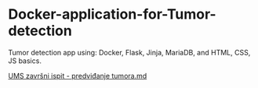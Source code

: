 # Docker-application-for-Tumor-detection
Tumor detection app using: Docker, Flask, Jinja, MariaDB, and HTML, CSS, JS basics.


[UMS završni ispit - predviđanje tumora.md](https://github.com/vedran-o/Docker-application-for-Tumor-detection/files/10875374/UMS.zavrsni.ispit.-.predvidanje.tumora.md)

